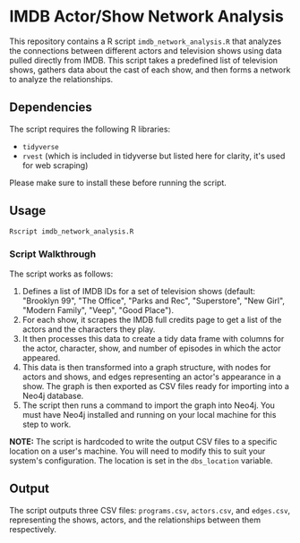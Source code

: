 # IMDB Actor/Show Network Analysis

This repository contains a R script `imdb_network_analysis.R` that analyzes the connections between different actors and television shows using data pulled directly from IMDB. This script takes a predefined list of television shows,
gathers data about the cast of each show, and then forms a network to analyze the relationships.

## Dependencies

The script requires the following R libraries:

- `tidyverse`
- `rvest` (which is included in tidyverse but listed here for clarity, it's used for web scraping)

Please make sure to install these before running the script.

## Usage

```bash
Rscript imdb_network_analysis.R
```

### Script Walkthrough

The script works as follows:

1. Defines a list of IMDB IDs for a set of television shows (default: "Brooklyn 99", "The Office", "Parks and Rec", "Superstore", "New Girl", "Modern Family", "Veep", "Good Place").
2. For each show, it scrapes the IMDB full credits page to get a list of the actors and the characters they play.
3. It then processes this data to create a tidy data frame with columns for the actor, character, show, and number of episodes in which the actor appeared.
4. This data is then transformed into a graph structure, with nodes for actors and shows, and edges representing an actor's appearance in a show. The graph is then exported as CSV files ready for importing into a Neo4j database.
5. The script then runs a command to import the graph into Neo4j. You must have Neo4j installed and running on your local machine for this step to work.

**NOTE:** The script is hardcoded to write the output CSV files to a specific location on a user's machine. You will need to modify this to suit your system's configuration. The location is set in the `dbs_location` variable.

## Output

The script outputs three CSV files: `programs.csv`, `actors.csv`, and `edges.csv`, representing the shows, actors, and the relationships between them respectively.
